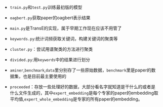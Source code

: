 * `train.py`和`test.py`训练最初版的模型
* `oagbert.py`获取paper的oagbert表示结果
* `main.py`是TransE的实现，属于早期工作现在应该不用管了
* `keywords.py`:统计词频获取关键词，构建关键词的聚类等
* `cluster.py`：尝试用谱聚类的方法进行聚类
* `divided.py`:用`keywords`中的结果进行划分

* `aminer`,`benchmark`,`data`里分别存了一些原始数据，`benchmark`里是paper的数据集，也是目前最主要使用的
* `proceeded`：存放一些处理好的数据，大部分看名字就知道是干什么的或者是什么文件生成的，其中`expert_embedding`是每个专家的paper的embedding取平均值,`expert_whole_embedding`是专家的所有paper的embedding。


